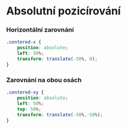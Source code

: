 # Absolutní pozicírování
### Horizontální zarovnání
```css
.centered-x {
    position: absolute;
    left: 50%;
    transform: translate(-50%, 0);
}
```
### Zarovnání na obou osách
```css
.centered-xy {
    position: absolute;
    left: 50%;
    top: 50%;
    transform: translate(-50%,-50%);
}
```
